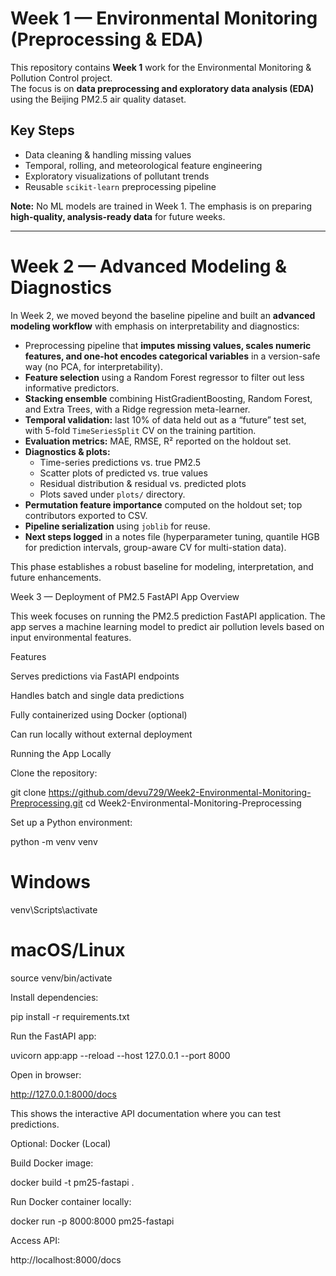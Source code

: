 # Week 1 — Environmental Monitoring (Preprocessing & EDA)

This repository contains **Week 1** work for the Environmental Monitoring & Pollution Control project.  
The focus is on **data preprocessing and exploratory data analysis (EDA)** using the Beijing PM2.5 air quality dataset.

## Key Steps
- Data cleaning & handling missing values  
- Temporal, rolling, and meteorological feature engineering  
- Exploratory visualizations of pollutant trends  
- Reusable `scikit-learn` preprocessing pipeline  

**Note:** No ML models are trained in Week 1. The emphasis is on preparing **high-quality, analysis-ready data** for future weeks.

---

# Week 2 — Advanced Modeling & Diagnostics

In Week 2, we moved beyond the baseline pipeline and built an **advanced modeling workflow** with emphasis on interpretability and diagnostics:  

- Preprocessing pipeline that **imputes missing values, scales numeric features, and one-hot encodes categorical variables** in a version-safe way (no PCA, for interpretability).  
- **Feature selection** using a Random Forest regressor to filter out less informative predictors.  
- **Stacking ensemble** combining HistGradientBoosting, Random Forest, and Extra Trees, with a Ridge regression meta-learner.  
- **Temporal validation:** last 10% of data held out as a “future” test set, with 5-fold `TimeSeriesSplit` CV on the training partition.  
- **Evaluation metrics:** MAE, RMSE, R² reported on the holdout set.  
- **Diagnostics & plots:**  
  - Time-series predictions vs. true PM2.5  
  - Scatter plots of predicted vs. true values  
  - Residual distribution & residual vs. predicted plots  
  - Plots saved under `plots/` directory.  
- **Permutation feature importance** computed on the holdout set; top contributors exported to CSV.  
- **Pipeline serialization** using `joblib` for reuse.  
- **Next steps logged** in a notes file (hyperparameter tuning, quantile HGB for prediction intervals, group-aware CV for multi-station data).

This phase establishes a robust baseline for modeling, interpretation, and future enhancements.


Week 3 — Deployment of PM2.5 FastAPI App
Overview

This week focuses on running the PM2.5 prediction FastAPI application. The app serves a machine learning model to predict air pollution levels based on input environmental features.

Features

Serves predictions via FastAPI endpoints

Handles batch and single data predictions

Fully containerized using Docker (optional)

Can run locally without external deployment

Running the App Locally

Clone the repository:

git clone https://github.com/devu729/Week2-Environmental-Monitoring-Preprocessing.git
cd Week2-Environmental-Monitoring-Preprocessing


Set up a Python environment:

python -m venv venv
# Windows
venv\Scripts\activate
# macOS/Linux
source venv/bin/activate


Install dependencies:

pip install -r requirements.txt


Run the FastAPI app:

uvicorn app:app --reload --host 127.0.0.1 --port 8000


Open in browser:

http://127.0.0.1:8000/docs


This shows the interactive API documentation where you can test predictions.

Optional: Docker (Local)

Build Docker image:

docker build -t pm25-fastapi .


Run Docker container locally:

docker run -p 8000:8000 pm25-fastapi


Access API:

http://localhost:8000/docs
